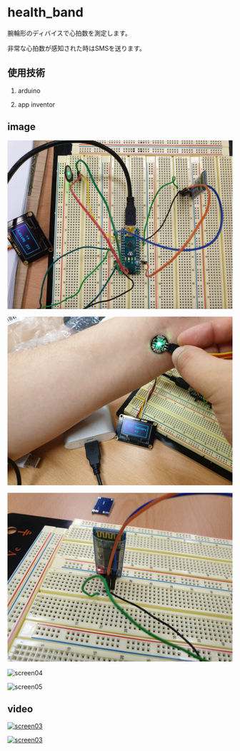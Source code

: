 # health_band
腕輪形のディバイスで心拍数を測定します。

非常な心拍数が感知された時はSMSを送ります。

## 使用技術
1. arduino

2. app inventor

## image
![screen01](./img/1.jpg)

![screen02](./img/2.jpg)

![screen03](./img/3.jpg)

![screen04](./img/4.jpg)

![screen05](./img/5.jpg)


## video
[![screen03](https://img.youtube.com/vi/mN8Q9BI3cx0/0.jpg)](https://www.youtube.com/watch?v=mN8Q9BI3cx0)

[![screen03](https://img.youtube.com/vi/aHoNWxucNo8/0.jpg)](https://www.youtube.com/watch?v=aHoNWxucNo8)
